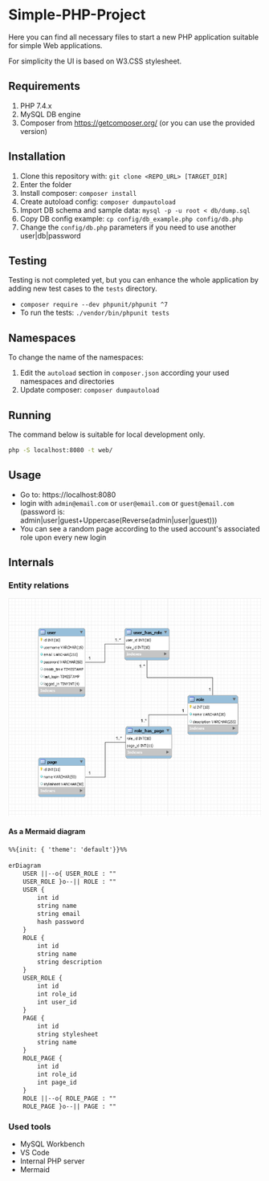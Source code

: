 # Simple-PHP-Project

Here you can find all necessary files to start a new PHP application suitable for simple
Web applications.

For simplicity the UI is based on W3.CSS stylesheet.

## Requirements

1. PHP 7.4.x
2. MySQL DB engine
3. Composer from https://getcomposer.org/ (or you can use the provided version)

## Installation

1. Clone this repository with: `git clone <REPO_URL> [TARGET_DIR]`
2. Enter the folder
3. Install composer: `composer install`
4. Create autoload config: `composer dumpautoload`
5. Import DB schema and sample data: `mysql -p -u root < db/dump.sql`
6. Copy DB config example: `cp config/db_example.php config/db.php`
7. Change the `config/db.php` parameters if you need to use another user|db|password

## Testing

Testing is not completed yet, but you can enhance the whole application by adding new test cases to the `tests`
directory.

- `composer require --dev phpunit/phpunit ^7`
- To run the tests: `./vendor/bin/phpunit tests`

## Namespaces

To change the name of the namespaces:

1. Edit the `autoload` section in `composer.json` according your used namespaces and directories
2. Update composer: `composer dumpautoload`

## Running

The command below is suitable for local development only.

```bash
php -S localhost:8080 -t web/
```

## Usage

- Go to: https://localhost:8080
- login with `admin@email.com` or `user@email.com` or `guest@email.com` (password is: admin|user|guest+Uppercase(Reverse(admin|user|guest)))
- You can see a random page according to the used account's associated role upon every new login

## Internals

### Entity relations

![entity-relations](relations.png)

#### As a Mermaid diagram

```mermaid
%%{init: { 'theme': 'default'}}%%

erDiagram
    USER ||--o{ USER_ROLE : ""
    USER_ROLE }o--|| ROLE : ""
    USER {
        int id
        string name
        string email
        hash password
    }
    ROLE {
        int id
        string name
        string description
    }
    USER_ROLE {
        int id
        int role_id
        int user_id
    }
    PAGE {
        int id
        string stylesheet
        string name
    }
    ROLE_PAGE {
        int id
        int role_id
        int page_id
    }
    ROLE ||--o{ ROLE_PAGE : ""
    ROLE_PAGE }o--|| PAGE : ""
```

### Used tools

- MySQL Workbench
- VS Code
- Internal PHP server
- Mermaid

